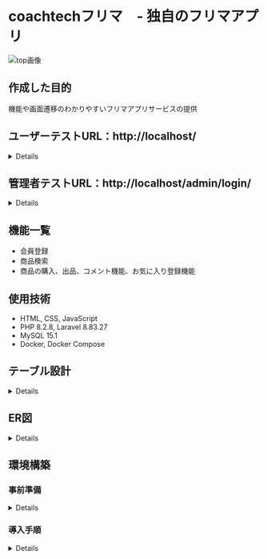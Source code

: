 # coachtechフリマ　- 独自のフリマアプリ

![top画像](https://github.com/wa777curry/fleamarket/assets/136479019/312e087d-f7b8-45e3-a2a6-6ad93422e7d8)

## 作成した目的
機能や画面遷移のわかりやすいフリマアプリサービスの提供

## ユーザーテストURL：http://localhost/
<details>

* 購入者テストアカウント：user@testmail
* 購入者テストパスワード：password

* 出品者テストアカウント：seller@testmail
* 出品者テストパスワード：password
</details>

## 管理者テストURL：http://localhost/admin/login/
<details>

* 管理者テストアカウント：admin@testmail
* 管理者テストパスワード：password
</details>

## 機能一覧
* 会員登録
* 商品検索
* 商品の購入、出品、コメント機能、お気に入り登録機能

## 使用技術
* HTML, CSS, JavaScript
* PHP 8.2.8, Laravel 8.83.27
* MySQL 15.1
* Docker, Docker Compose

## テーブル設計
<details>
	
| adminsテーブル          |                 |             |            |          |                 |
| :-------------------- | :-------------- | :---------- | :--------- | :------- | :-------------- |
| カラム名              | 型              | PRIMARY KEY | UNIQUE KEY | NOT NULL | FOREIGN KEY     |
| id                    | unsigned bigint | ⚪︎        |            | ⚪︎     |                 |
| email                 | varchar(255)    |             | ⚪︎       | ⚪︎     |                 |
| password              | varchar(255)    |             |            | ⚪︎     |                 |
| created_at            | timestamp       |             |            |          |                 |
| updated_at            | timestamp       |             |            |          |                 |

| usersテーブル         |                 |             |            |          |                 |
| :-------------------- | :-------------- | :---------- | :--------- | :------- | :-------------- |
| カラム名              | 型              | PRIMARY KEY | UNIQUE KEY | NOT NULL | FOREIGN KEY     |
| id                    | unsigned bigint | ⚪︎        |            | ⚪︎     |                 |
| admin_id              | bigint          |             |            | ⚪︎     | admin(id)       |
| email                 | varchar(255)    |             | ⚪︎       | ⚪︎     |                 |
| password              | varchar(255)    |             |            | ⚪︎     |                 |
| created_at            | timestamp       |             |            |          |                 |
| updated_at            | timestamp       |             |            |          |                 |

| paymentsテーブル      |                 |             |            |          |                 |
| :-------------------- | :-------------- | :---------- | :--------- | :------- | :-------------- |
| カラム名              | 型              | PRIMARY KEY | UNIQUE KEY | NOT NULL | FOREIGN KEY     |
| id                    | unsigned bigint | ⚪︎        |            | ⚪︎     |                 |
| payment               | varchar(255)    |             | ⚪︎       | ⚪︎     |                 |
| created_at            | timestamp       |             |            |          |                 |
| updated_at            | timestamp       |             |            |          |                 |

| profilesテーブル      |                 |             |            |          |                 |
| :-------------------- | :-------------- | :---------- | :--------- | :------- | :-------------- |
| カラム名              | 型              | PRIMARY KEY | UNIQUE KEY | NOT NULL | FOREIGN KEY     |
| id                    | unsigned bigint | ⚪︎        |            | ⚪︎     |                 |
| user_id               | bigint          |             |            | ⚪︎     | user(id)        |
| username              | varchar(255)    |             |            | ⚪︎     |                 |
| postcode             | varchar(255)    |             |            | ⚪︎     |                 |
| address               | varchar(255)    |             |            | ⚪︎     |                 |
| building              | varchar(255)    |             |            |          |                 |
| icon_url              | varchar(255)    |             |            |          |                 |
| created_at            | timestamp       |             |            |          |                 |
| updated_at            | timestamp       |             |            |          |                 |

| categoriesテーブル    |                 |             |            |          |                 |
| :-------------------- | :-------------- | :---------- | :--------- | :------- | :-------------- |
| カラム名              | 型              | PRIMARY KEY | UNIQUE KEY | NOT NULL | FOREIGN KEY     |
| id                    | unsigned bigint | ⚪︎        |            | ⚪︎     |                 |
| category              | varchar(255)    |             | ⚪︎       | ⚪︎     |                 |
| created_at            | timestamp       |             |            |          |                 |
| updated_at            | timestamp       |             |            |          |                 |

| subcategoriesテーブル |                 |             |            |          |                 |
| :-------------------- | :-------------- | :---------- | :--------- | :------- | :-------------- |
| カラム名              | 型              | PRIMARY KEY | UNIQUE KEY | NOT NULL | FOREIGN KEY     |
| id                    | unsigned bigint | ⚪︎        |            | ⚪︎     |                 |
| subcategory           | varchar(255)    |             | ⚪︎       | ⚪︎     |                 |
| created_at            | timestamp       |             |            |          |                 |
| updated_at            | timestamp       |             |            |          |                 |

| conditionsテーブル    |                 |             |            |          |                 |
| :-------------------- | :-------------- | :---------- | :--------- | :------- | :-------------- |
| カラム名              | 型              | PRIMARY KEY | UNIQUE KEY | NOT NULL | FOREIGN KEY     |
| id                    | unsigned bigint | ⚪︎        |            | ⚪︎     |                 |
| condition             | varchar(255)    |             | ⚪︎       | ⚪︎     |                 |
| created_at            | timestamp       |             |            |          |                 |
| updated_at            | timestamp       |             |            |          |                 |

| itemsテーブル         |                 |             |            |          |                 |
| :-------------------- | :-------------- | :---------- | :--------- | :------- | :-------------- |
| カラム名              | 型              | PRIMARY KEY | UNIQUE KEY | NOT NULL | FOREIGN KEY     |
| id                    | unsigned bigint | ⚪︎        |            | ⚪︎     |                 |
| seller_id             | bigint          |             |            | ⚪︎     |                 |
| category_id           | bigint          |             |            | ⚪︎     | category(id)    |
| subcategory_id        | bigint          |             |            | ⚪︎     | subcayrgory(id) |
| condition_id          | bigint          |             |            | ⚪︎     | condition(id)   |
| itemname              | varchar(255)    |             |            | ⚪︎     |                 |
| description           | text            |             |            | ⚪︎     |                 |
| price                 | decimal(10,2)   |             |            | ⚪︎     |                 |
| item_url              | varchar(255)    |             |            | ⚪︎     |                 |
| created_at            | timestamp       |             |            |          |                 |
| updated_at            | timestamp       |             |            |          |                 |

| commentsテーブル      |                 |             |            |          |                 |
| :-------------------- | :-------------- | :---------- | :--------- | :------- | :-------------- |
| カラム名              | 型              | PRIMARY KEY | UNIQUE KEY | NOT NULL | FOREIGN KEY     |
| id                    | unsigned bigint | ⚪︎        |            | ⚪︎     |                 |
| user_id               | bigint          |             |            | ⚪︎     | user(id)        |
| item_id               | bigint          |             |            | ⚪︎     | item(id)        |
| comment               | varchar(255)    |             |            | ⚪︎     |                 |
| created_at            | timestamp       |             |            |          |                 |
| updated_at            | timestamp       |             |            |          |                 |

| deliveriesテーブル    |                 |             |            |          |                 |
| :-------------------- | :-------------- | :---------- | :--------- | :------- | :-------------- |
| カラム名              | 型              | PRIMARY KEY | UNIQUE KEY | NOT NULL | FOREIGN KEY     |
| id                    | unsigned bigint | ⚪︎        |            | ⚪︎     |                 |
| user_id               | bigint          |             |            | ⚪︎     | user(id)        |
| postcode             | varchar(255)    |             |            | ⚪︎     |                 |
| address               | varchar(255)    |             |            | ⚪︎     |                 |
| building              | varchar(255)    |             |            |          |                 |
| created_at            | timestamp       |             |            |          |                 |
| updated_at            | timestamp       |             |            |          |                 |

| likesテーブル         |                 |             |            |          |                 |
| :-------------------- | :-------------- | :---------- | :--------- | :------- | :-------------- |
| カラム名              | 型              | PRIMARY KEY | UNIQUE KEY | NOT NULL | FOREIGN KEY     |
| id                    | unsigned bigint | ⚪︎        |            | ⚪︎     |                 |
| user_id               | bigint          |             |            | ⚪︎     | user(id)        |
| item_id               | bigint          |             |            | ⚪︎     | item(id)        |
| created_at            | timestamp       |             |            |          |                 |
| updated_at            | timestamp       |             |            |          |                 |

| viewsテーブル         |                 |             |            |          |                 |
| :-------------------- | :-------------- | :---------- | :--------- | :------- | :-------------- |
| カラム名              | 型              | PRIMARY KEY | UNIQUE KEY | NOT NULL | FOREIGN KEY     |
| id                    | unsigned bigint | ⚪︎        |            | ⚪︎     |                 |
| user_id               | bigint          |             |            | ⚪︎     | user(id)        |
| item_id               | bigint          |             |            | ⚪︎     | item(id)        |
| view_count            | int             |             |            | ⚪︎     |                 |
| last_viewed_at        | timestamp       |             |            |          |                 |
| created_at            | timestamp       |             |            |          |                 |
| updated_at            | timestamp       |             |            |          |                 |

| purchasesテーブル     |                 |             |            |          |                 |
| :-------------------- | :-------------- | :---------- | :--------- | :------- | :-------------- |
| カラム名              | 型              | PRIMARY KEY | UNIQUE KEY | NOT NULL | FOREIGN KEY     |
| id                    | unsigned bigint | ⚪︎        |            | ⚪︎     |                 |
| user_id               | bigint          |             |            | ⚪︎     | user(id)        |
| item_id               | bigint          |             |            | ⚪︎     | item(id)        |
| delivery_id           | bigint          |             |            | ⚪︎     | delivery(id)    |
| payment_id            | bigint          |             |            | ⚪︎     | payment(id)     |
| created_at            | timestamp       |             |            |          |                 |
| updated_at            | timestamp       |             |            |          |                 |
</details>

## ER図
<details>
	
![er drawio](https://github.com/wa777curry/fleamarket/assets/136479019/7eaefb03-03fe-48d8-bb83-52125c84a6cf)
</details>

## 環境構築
### 事前準備
<details>

* Githubのインストール  
   > 参考サイト：https://kinsta.com/jp/knowledgebase/install-git/
* Dockerのインストール  
   > 参考サイト（Mac)：https://matsuand.github.io/docs.docker.jp.onthefly/desktop/mac/install/  
   > 参考サイト（Win)：https://matsuand.github.io/docs.docker.jp.onthefly/desktop/windows/install/
</details>

### 導入手順
<details>

1. リポジトリの設定  
   * ローカルにクローンする  
   ```
   git clone git@github.com:wa777curry/fleamarket.git
   ```
   * Githubにリモートリポジトリを作成する
   ```
   cd クローンされたフォルダ
   git remote set-url origin 作成したリポジトリのurl
   git remote -v
   ```
   * ローカルで変更したものをコミットする
   ```
   git add .
   git commit -m "任意のコミットメッセージ"
   ```
   * リモートに変更を反映させる
   ```
   git push
   ```
2. Dockerの設定  
   ```
   docker-compose up -d --build
   ```
   * Dockerにコンテナが作成されていれば成功です  
   * Dockerコンテナを起動してください  

3. Laravelのパッケージのインストール  
   * PHPコンテナ内へのログイン
   ```
   docker-compose exec php bash
   ```
   * PHPコンテナ内にログインし、パッケージのリストをインストール
   ```
   composer install
   ```

4. .envファイルの作成と修正  
   * .env.exampleをコピーして、.envファイルを作成します
   ```
   cp .env.example .env
   exit
   ```
   * .envファイルを以下のように修正します
   ```diff PHP
   DB_CONNECTION=mysql
   - DB_HOST=127.0.0.1
   + DB_HOST=mysql
   DB_PORT=3306
   - DB_DATABASE=laravel
   - DB_USERNAME=root
   - DB_PASSWORD=
   + DB_DATABASE=laravel_db
   + DB_USERNAME=laravel_user
   + DB_PASSWORD=laravel_pass
   ```
5. データベースのマイグレーション
   * PHPコンテナ内でマイグレーションを実行します
    ```
    php artisan migrate
    ```
6. シーディングの実行
   * PHPコンテナ内でシーディングを実行します
   ```
   php artisan db:seed
   ```
   * 以下のテストデータが含まれています
     * 管理者ログイン情報
     * ユーザーログイン情報
     * 商品情報
     * 商品のカテゴリー、サブカテゴリー、コンディション情報
     * テストコメント情報
     * お気に入り情報
     * 支払方法情報
     * プロフィール情報
     * 閲覧回数情報

1. アップロードする画像を表示するため、シンボリックリンクを設定
   ```
   php artisan storage:link
   ```

2. Mailhogのインストール
   ```
   brew install mailhog
   ```
   * Mailhogへのアクセスは http://localhost:8025 です
   * 別途管理者画面からもアクセス可能です

3. トップページを開くには http://localhost へアクセスしてください
</details>